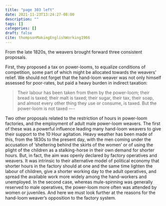 ```yaml
---
title: "page 303 left"
date: 2021-11-23T13:24:27-08:00
description: ""
tags: []
categories: []
draft: false
cite: thompsonMakingEnglishWorking1966
---
```


From the late 1820s, the weavers brought forward three consistent proposals.

First, they proposed a tax on power-looms, to equalize conditions of competition, some part of which might be allocated towards the weavers’ relief. We should not forget that the hand-loom weaver was not only himself assessed for poor-rates, but paid a heavy burden in indirect taxation:

> Their labour has been taken from them by the power-loom; 
> their bread is taxed; their malt is taxed; their sugar, their tax, their soap, and almost every other thing they use or consume, is taxed. But the power-loom is not taxed –--

Two other proposals related to the restriction of hours in power-loom factories, and the employment of adult male power-loom weavers. The first of these was a powerful influence leading many hand-loom weavers to give their support to the 10 Hour agitation. Heavy weather has been made of this, from the 1830s to the present day, with the men coming under the accusation of ‘sheltering behind the skirts of the women’ or of using the plight of the children as a stalking-horse in their own demand for shorter hours. But, in fact, the aim was openly declared by factory operatives and weavers. It was intrinsic to their alternative model of political economy that shorter hours in the factory should at one and the same time lighten the labour of children, give a shorter working day to the adult operatives, and spread the available work more widely among the hand-workers and unemployed. In the second case, whereas mule-spinning was generally reserved to male operatives, the power-loom more often was attended by women or juveniles. And here we must look further at the reasons for the hand-loom weaver’s opposition to the factory system.

